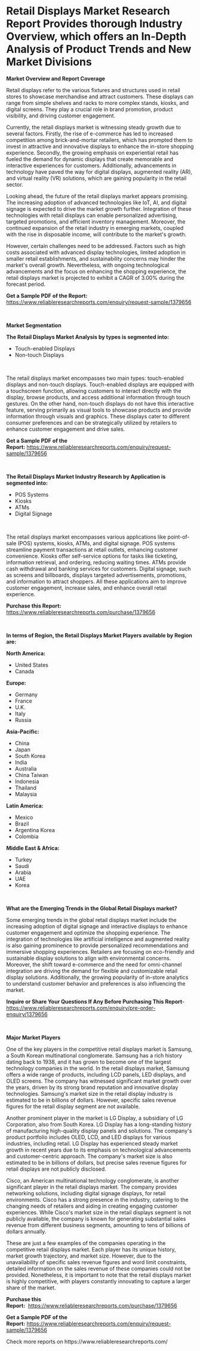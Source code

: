 <p><h1>Retail Displays Market Research Report Provides thorough Industry Overview, which offers an In-Depth Analysis of Product Trends and New Market Divisions</h1></p><p><strong>Market Overview and Report Coverage</strong></p>
<p><p>Retail displays refer to the various fixtures and structures used in retail stores to showcase merchandise and attract customers. These displays can range from simple shelves and racks to more complex stands, kiosks, and digital screens. They play a crucial role in brand promotion, product visibility, and driving customer engagement.</p><p>Currently, the retail displays market is witnessing steady growth due to several factors. Firstly, the rise of e-commerce has led to increased competition among brick-and-mortar retailers, which has prompted them to invest in attractive and innovative displays to enhance the in-store shopping experience. Secondly, the growing emphasis on experiential retail has fueled the demand for dynamic displays that create memorable and interactive experiences for customers. Additionally, advancements in technology have paved the way for digital displays, augmented reality (AR), and virtual reality (VR) solutions, which are gaining popularity in the retail sector.</p><p>Looking ahead, the future of the retail displays market appears promising. The increasing adoption of advanced technologies like IoT, AI, and digital signage is expected to drive the market growth further. Integration of these technologies with retail displays can enable personalized advertising, targeted promotions, and efficient inventory management. Moreover, the continued expansion of the retail industry in emerging markets, coupled with the rise in disposable income, will contribute to the market's growth.</p><p>However, certain challenges need to be addressed. Factors such as high costs associated with advanced display technologies, limited adoption in smaller retail establishments, and sustainability concerns may hinder the market's overall growth. Nevertheless, with ongoing technological advancements and the focus on enhancing the shopping experience, the retail displays market is projected to exhibit a CAGR of 3.00% during the forecast period.</p></p>
<p><strong>Get a Sample PDF of the Report:</strong> <a href="https://www.reliableresearchreports.com/enquiry/request-sample/1379656">https://www.reliableresearchreports.com/enquiry/request-sample/1379656</a></p>
<p>&nbsp;</p>
<p><strong>Market Segmentation</strong></p>
<p><strong>The Retail Displays Market Analysis by types is segmented into:</strong></p>
<p><ul><li>Touch-enabled Displays</li><li>Non-touch Displays</li></ul></p>
<p>&nbsp;</p>
<p><p>The retail displays market encompasses two main types: touch-enabled displays and non-touch displays. Touch-enabled displays are equipped with a touchscreen function, allowing customers to interact directly with the display, browse products, and access additional information through touch gestures. On the other hand, non-touch displays do not have this interactive feature, serving primarily as visual tools to showcase products and provide information through visuals and graphics. These displays cater to different consumer preferences and can be strategically utilized by retailers to enhance customer engagement and drive sales.</p></p>
<p><strong>Get a Sample PDF of the Report:</strong>&nbsp;<a href="https://www.reliableresearchreports.com/enquiry/request-sample/1379656">https://www.reliableresearchreports.com/enquiry/request-sample/1379656</a></p>
<p>&nbsp;</p>
<p><strong>The Retail Displays Market Industry Research by Application is segmented into:</strong></p>
<p><ul><li>POS Systems</li><li>Kiosks</li><li>ATMs</li><li>Digital Signage</li></ul></p>
<p>&nbsp;</p>
<p><p>The retail displays market encompasses various applications like point-of-sale (POS) systems, kiosks, ATMs, and digital signage. POS systems streamline payment transactions at retail outlets, enhancing customer convenience. Kiosks offer self-service options for tasks like ticketing, information retrieval, and ordering, reducing waiting times. ATMs provide cash withdrawal and banking services for customers. Digital signage, such as screens and billboards, displays targeted advertisements, promotions, and information to attract shoppers. All these applications aim to improve customer engagement, increase sales, and enhance overall retail experience.</p></p>
<p><strong>Purchase this Report:</strong>&nbsp; <a href="https://www.reliableresearchreports.com/purchase/1379656">https://www.reliableresearchreports.com/purchase/1379656</a></p>
<p>&nbsp;</p>
<p><strong>In terms of Region, the Retail Displays Market Players available by Region are:</strong></p>
<p>
    <p> <strong> North America: </strong>
        <ul>
            <li>United States</li>
            <li>Canada</li>
        </ul>
        </p> 
    <p> <strong> Europe: </strong>
        <ul>
            <li>Germany</li>
            <li>France</li>
            <li>U.K.</li>
            <li>Italy</li>
            <li>Russia</li>
        </ul>
        </p> 
    <p> <strong> Asia-Pacific: </strong>
        <ul>
            <li>China</li>
            <li>Japan</li>
            <li>South Korea</li>
            <li>India</li>
            <li>Australia</li>
            <li>China Taiwan</li>
            <li>Indonesia</li>
            <li>Thailand</li>
            <li>Malaysia</li>
        </ul>
        </p> 
    <p> <strong> Latin America: </strong>
        <ul>
            <li>Mexico</li>
            <li>Brazil</li>
            <li>Argentina Korea</li>
            <li>Colombia</li>
        </ul>
        </p> 
    <p> <strong> Middle East & Africa: </strong>
        <ul>
            <li>Turkey</li>
            <li>Saudi</li>
            <li>Arabia</li>
            <li>UAE</li>
            <li>Korea</li>
        </ul>
    </p>
    </p>
<p>&nbsp;</p>
<p><strong>What are the Emerging Trends in the Global Retail Displays market?</strong></p>
<p><p>Some emerging trends in the global retail displays market include the increasing adoption of digital signage and interactive displays to enhance customer engagement and optimize the shopping experience. The integration of technologies like artificial intelligence and augmented reality is also gaining prominence to provide personalized recommendations and immersive shopping experiences. Retailers are focusing on eco-friendly and sustainable display solutions to align with environmental concerns. Moreover, the shift toward e-commerce and the need for omni-channel integration are driving the demand for flexible and customizable retail display solutions. Additionally, the growing popularity of in-store analytics to understand customer behavior and preferences is also influencing the market.</p></p>
<p><strong>Inquire or Share Your Questions If Any Before Purchasing This Report</strong>- <a href="https://www.reliableresearchreports.com/enquiry/pre-order-enquiry/1379656">https://www.reliableresearchreports.com/enquiry/pre-order-enquiry/1379656</a></p>
<p>&nbsp;</p>
<p><strong>Major Market Players</strong></p>
<p><p>One of the key players in the competitive retail displays market is Samsung, a South Korean multinational conglomerate. Samsung has a rich history dating back to 1938, and it has grown to become one of the largest technology companies in the world. In the retail displays market, Samsung offers a wide range of products, including LCD panels, LED displays, and OLED screens. The company has witnessed significant market growth over the years, driven by its strong brand reputation and innovative display technologies. Samsung's market size in the retail display industry is estimated to be in billions of dollars. However, specific sales revenue figures for the retail display segment are not available.</p><p>Another prominent player in the market is LG Display, a subsidiary of LG Corporation, also from South Korea. LG Display has a long-standing history of manufacturing high-quality display panels and solutions. The company's product portfolio includes OLED, LCD, and LED displays for various industries, including retail. LG Display has experienced steady market growth in recent years due to its emphasis on technological advancements and customer-centric approach. The company's market size is also estimated to be in billions of dollars, but precise sales revenue figures for retail displays are not publicly disclosed.</p><p>Cisco, an American multinational technology conglomerate, is another significant player in the retail displays market. The company provides networking solutions, including digital signage displays, for retail environments. Cisco has a strong presence in the industry, catering to the changing needs of retailers and aiding in creating engaging customer experiences. While Cisco's market size in the retail displays segment is not publicly available, the company is known for generating substantial sales revenue from different business segments, amounting to tens of billions of dollars annually.</p><p>These are just a few examples of the companies operating in the competitive retail displays market. Each player has its unique history, market growth trajectory, and market size. However, due to the unavailability of specific sales revenue figures and word limit constraints, detailed information on the sales revenue of these companies could not be provided. Nonetheless, it is important to note that the retail displays market is highly competitive, with players constantly innovating to capture a larger share of the market.</p></p>
<p><strong>Purchase this Report:</strong>&nbsp;&nbsp;<a href="https://www.reliableresearchreports.com/purchase/1379656">https://www.reliableresearchreports.com/purchase/1379656</a></p>
<p></p>
<p><strong>Get a Sample PDF of the Report:</strong>&nbsp;<a href="https://www.reliableresearchreports.com/enquiry/request-sample/1379656">https://www.reliableresearchreports.com/enquiry/request-sample/1379656</a></p>
<p>Check more reports on https://www.reliableresearchreports.com/</p>
